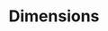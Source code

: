 ---
layout: default
bigquery: https://console.cloud.google.com/bigquery?p=covid-19-dimensions-ai&page=table&d=data&t=publications
contributors: Digital Science, https://www.digital-science.com/
cost: Free for personal, non-commercial use.
description: Dimensions contains more than 100 million publications, ranging from
  articles published in scholarly journals, books and book chapters, to preprints
  and conference proceedings. All publications are contextualized with linked data
  sets, funding, publications, patents, clinical trials, and policy documents. You
  can also view associated categories, funders, institutions, and researcher profiles.
documentation: https://docs.dimensions.ai/bigquery/index.html
last_edit: 04/06/2022, 21:24:31
location: https://www.dimensions.ai/products/free/
maintained_by: Digital Science, https://www.digital-science.com/
schema_fields:
- supporting_grant_ids
- publisher
- research_orgs
- editors
- research_org_state_names
- legal_events
- type
- subtitles
- reference_ids
- resulting_publication_ids
- researcher_ids
- date_modified
- original_assignee
- registry
- book_series_title
- cited_by_ids
- priority_date
- name
- aliases
- links
- organisation_details
- kind
- conditions
- family_count
- date_normal
- funding_currency
- family_id
- start_date
- associated_publication_pmid
- open_access_categories_v2
- relationships
- ipcr
- concepts
- repository_name
- funding_eur
- current_assignee_orgs
- interventions
- repository_url
- gender
- end_date
- funding_details
- inventor_names
- legal_status
- expiration_year
- cpc
- language
- conference
- category_icrp_ct
- priority_year
- title
- funding_cad
- application_number
- altmetrics
- proceedings_title
- original_abstract
- acronym
- isbn
- original_assignee_countries
- issue
- associated_publication_id
- funding_usd
- current_assignee_countries
- funding_jpy
- category_hrcs_rac
- id
- granted_year
- associated_grant_ids
- resulting_publication_doi
- funder_org_cities
- mesh_terms
- research_org_city_names
- abstract
- publication_year
- established
- citations_count
- labels
- funding_amount
- pmid
- expiration_date
- funding_aud
- funding_gbp
- research_org_countries
- types
- assignee_countries
- mesh_headings
- journal_lists
- citations
- funder_countries
- year
- filing_status
- date
- authors
- date_imported_gbq
- publication_ids
- brief_title
- publication_date
- eisbn
- jurisdiction
- doi
- category_icrp_cso
- funding_chf
- journal
- wikipedia_url
- investigators
- assignee_orgs
- category_uoa
- repository_id
- clinical_trial_ids
- date_inserted
- date_print
- categories
- category_hrcs_hc
- research_org_country_names
- external_ids
- linkout
- status
- research_org_cities
- pmcid
- funder_orgs
- category_rcdc
- associated_publication_arxiv_id
- research_org_state_codes
- end_year
- citation_string
- associated_publication_doi
- category_sdg
- foa_number
- filing_year
- acknowledgements
- original_title
- funder_org_acronyms
- arxiv_id
- description
- acronyms
- phase
- filing_date
- email_address
- date_online
- open_access_categories
- current_assignee
- original_assignee_orgs
- metrics
- book_title
- patent_ids
- source_id
- granted_date
- family_members_ids
- funding_cny
- funding_nzd
- license
- volume
- active_years
- parent_id
- funder_org_countries
- embargo_date
- start_year
- created_date
- funder_org
- funder_org_state_codes
- category_hra
- grant_number
- category_for
- pages
- category_bra
- address
shortname: dimensions
tags:
- scholarly literature
- patents
- funding
- clinical trials
- academic profiles
terms_of_use: 'Use of both the Dimensions COVID-19 dataset and full Dimensions dataset
  are subject to the Dimensions Terms of use: https://www.dimensions.ai/policies-terms-legal '
title: Dimensions
uuid: dcff88bd-fe6b-4fdb-8159-809bf9d7bc1c
---